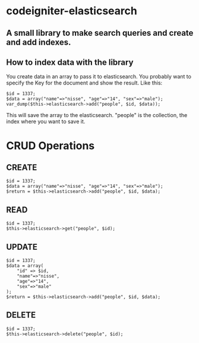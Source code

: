 # codeigniter-elasticsearch

## A small library to make search queries and create and add indexes.


## How to index data with the library
You create data in an array to pass it to elasticsearch. You probably want to specify the Key for the document and show the result. Like this:

	$id = 1337;
	$data = array("name"=>"nisse", "age"=>"14", "sex"=>"male");
	var_dump($this->elasticsearch->add("people", $id, $data));
	
This will save the array to the elasticsearch. "people" is the collection, the index where you want to save it.

# CRUD Operations

## CREATE
	$id = 1337;
	$data = array("name"=>"nisse", "age"=>"14", "sex"=>"male");
	$return = $this->elasticsearch->add("people", $id, $data);

## READ
	$id = 1337;
	$this->elasticsearch->get("people", $id);

## UPDATE
	$id = 1337;
	$data = array(
		"id" => $id,
		"name"=>"nisse", 
		"age"=>"14", 
		"sex"=>"male"
	);
	$return = $this->elasticsearch->add("people", $id, $data);

## DELETE
	$id = 1337;
	$this->elasticsearch->delete("people", $id);
